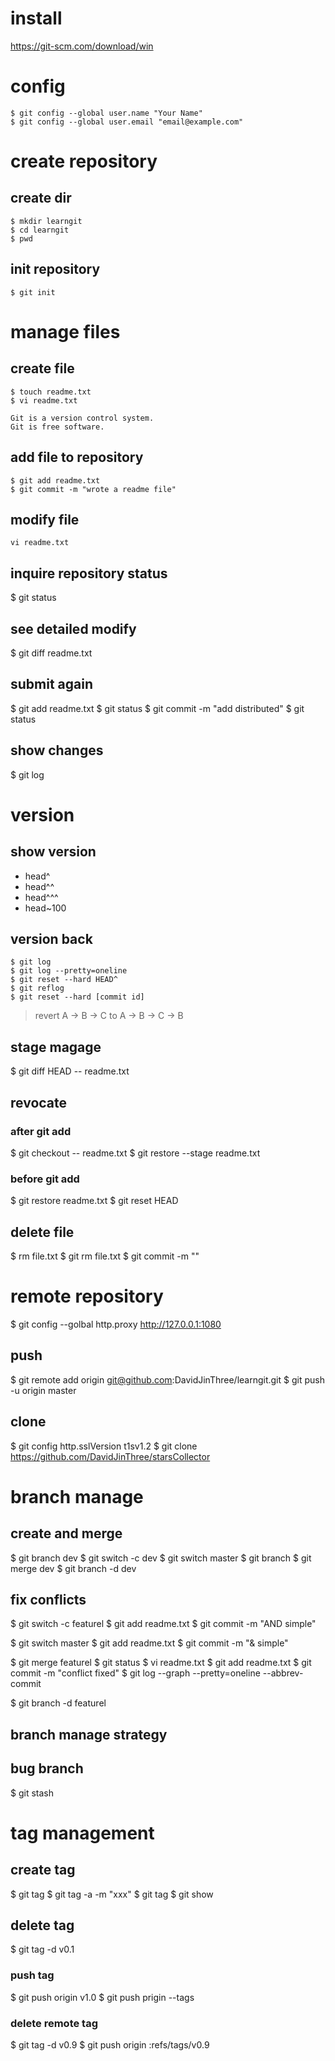 # install
https://git-scm.com/download/win

# config
```
$ git config --global user.name "Your Name"
$ git config --global user.email "email@example.com"
```
# create repository
## create dir
```
$ mkdir learngit
$ cd learngit
$ pwd
```
## init repository
```
$ git init
```

# manage files
## create file
```
$ touch readme.txt
$ vi readme.txt
```
```
Git is a version control system.
Git is free software.
```
## add file to repository
```
$ git add readme.txt
$ git commit -m "wrote a readme file"
```
## modify file
```
vi readme.txt
```
## inquire repository status
$ git status
## see detailed modify
$ git diff readme.txt
## submit again
$ git add readme.txt
$ git status
$ git commit -m "add distributed"
$ git status
## show changes
$ git log

# version
## show version
- head^
- head^^
- head^^^
- head\~100

## version back
```
$ git log
$ git log --pretty=oneline
$ git reset --hard HEAD^
$ git reflog
$ git reset --hard [commit id]
```
> revert A → B → C to A → B → C → B
## stage magage
$ git diff HEAD -- readme.txt
## revocate
### after git add
$ git checkout -- readme.txt
$ git restore --stage readme.txt
### before git add
$ git restore readme.txt
$ git reset HEAD <file>
## delete file
$ rm file.txt
$ git rm file.txt
$ git commit -m ""

# remote repository
$ git config --golbal http.proxy http://127.0.0.1:1080
## push
$ git remote add origin git@github.com:DavidJinThree/learngit.git
$ git push -u origin master
## clone
$ git config http.sslVersion t1sv1.2
$ git clone https://github.com/DavidJinThree/starsCollector

# branch manage
## create and merge
$ git branch dev
$ git switch -c dev
$ git switch master
$ git branch
$ git merge dev
$ git branch -d dev

## fix conflicts
$ git switch -c featurel
$ git add readme.txt
$ git commit -m "AND simple"

$ git switch master
$ git add readme.txt
$ git commit -m "& simple"

$ git merge featurel
$ git status
$ vi readme.txt
$ git add readme.txt
$ git commit -m "conflict fixed"
$ git log --graph --pretty=oneline --abbrev-commit

$ git branch -d featurel

## branch manage strategy

## bug branch
$ git stash

# tag management
## create tag
$ git tag <tagname>
$ git tag -a <tagname> -m "xxx" <commit id>
$ git tag
$ git show <tagname>
## delete tag
$ git tag -d v0.1
### push tag
$ git push origin v1.0
$ git push prigin --tags
### delete remote tag
$ git tag -d v0.9
$ git push origin :refs/tags/v0.9
